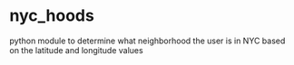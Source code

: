 # nyc_hoods
python module to determine what neighborhood the user is in NYC based on the latitude and longitude values
